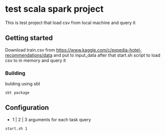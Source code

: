 # test scala spark project

This is test project that load csv from local machine and query it

## Getting started

Download train.csv from https://www.kaggle.com/c/expedia-hotel-recommendations/data 
and put to input_data after that start.sh script to load csv to in memory and query it


### Building

bulding using sbt 

```shell
sbt package
```

## Configuration

* 1 | 2 | 3 arguments for each task query

```bash
start.sh 1
